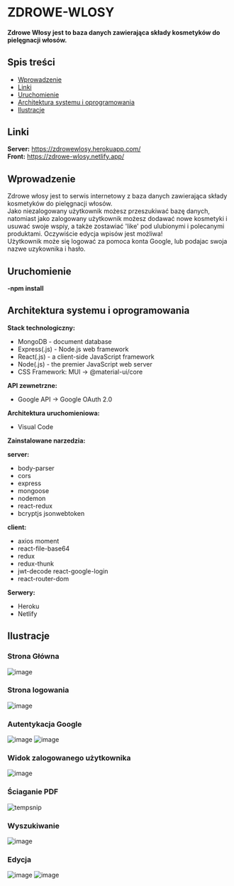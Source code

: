 # ZDROWE-WLOSY
#### Zdrowe Włosy jest to baza danych zawierająca składy kosmetyków do pielęgnacji włosów. 

## Spis treści 
* [Wprowadzenie](#wprowadzenie)
* [Linki](#linki)
* [Uruchomienie](#uruchomienie)
* [Architektura systemu i oprogramowania](#architektura-systemu-i-oprogramowania)
* [Ilustracje](#ilustracje)


## Linki 

<b>Server:</b> https://zdrowewlosy.herokuapp.com/ 
<br/>
<b>Front:</b> https://zdrowe-wlosy.netlify.app/

## Wprowadzenie 
 
Zdrowe włosy jest to serwis internetowy z baza danych zawierająca składy kosmetyków do pielęgnacji włosów.<br/>
Jako niezalogowany użytkownik możesz przeszukiwać bazę danych, natomiast jako zalogowany użytkownik 
możesz dodawać nowe kosmetyki i usuwać swoje wspiy, a także zostawiać 'like' pod ulubionymi i polecanymi produktami. Oczywiście edycja wpisów jest możliwa! <br/>
Użytkownik może się logować za pomoca konta Google, lub podajac swoja nazwe uzykownika i hasło.<br/>


## Uruchomienie

<b>-npm install</b>

## Architektura systemu i oprogramowania 

**Stack technologiczny:**
* MongoDB - document database
* Express(.js) - Node.js web framework
* React(.js) - a client-side JavaScript framework
* Node(.js) - the premier JavaScript web server
* CSS Framework: MUI -> @material-ui/core

**API zewnetrzne:**
* Google API -> Google OAuth 2.0 

**Architektura uruchomieniowa:**
* Visual Code

**Zainstalowane narzedzia:**

<b>server:</b>
* body-parser 
* cors 
* express 
* mongoose 
* nodemon
* react-redux
* bcryptjs jsonwebtoken

<b>client:</b>
* axios moment 
* react-file-base64
* redux 
* redux-thunk
* jwt-decode react-google-login
* react-router-dom

**Serwery:**
* Heroku
* Netlify

## Ilustracje
### Strona Główna
![image](https://user-images.githubusercontent.com/35393983/152700417-07da38cf-3658-488a-a8a1-3fce29efcbd9.png)
### Strona logowania
![image](https://user-images.githubusercontent.com/35393983/152699107-bf0f9772-8391-41b2-84fd-de4293a16c40.png)
### Autentykacja Google
![image](https://user-images.githubusercontent.com/35393983/152699636-3c4d675e-594e-4f74-84af-f64a3232ad32.png)
![image](https://user-images.githubusercontent.com/35393983/152699645-a0247604-30e9-4074-8689-38aa7b5a6a64.png)
### Widok zalogowanego użytkownika
![image](https://user-images.githubusercontent.com/35393983/152700457-db4db966-1f4b-4dcf-b0df-f382cebbd8e0.png)
### Ściaganie PDF
![tempsnip](https://user-images.githubusercontent.com/35393983/152699209-e220dcde-faae-4f09-9203-1d3829349d0e.png)
### Wyszukiwanie
![image](https://user-images.githubusercontent.com/35393983/152699236-50de1dd9-b4f1-4f46-b3cf-463a762c1177.png)
### Edycja
![image](https://user-images.githubusercontent.com/35393983/152700349-3fe8d960-9dc4-4c78-a796-140d0c8763f5.png)
![image](https://user-images.githubusercontent.com/35393983/152700359-b5266308-00cc-41e0-adf4-a840dcb94cf8.png)



  
